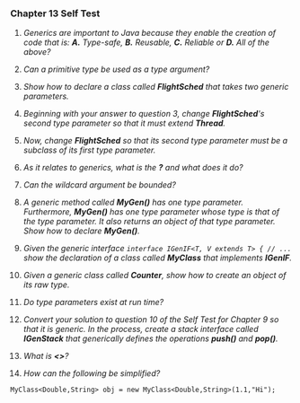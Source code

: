 ### Chapter 13 Self Test

1) _Generics are important to Java because they enable the creation of code that is: **A.** Type-safe, **B.** Reusable, **C.** Reliable or **D.** All of the above?_

2) _Can a primitive type be used as a type argument?_

3) _Show how to declare a class called **FlightSched** that takes two generic parameters._

4) _Beginning with your answer to question 3, change **FlightSched**'s second type parameter so that it must extend **Thread**._

5) _Now, change **FlightSched** so that its second type parameter must be a subclass of its first type parameter._

6) _As it relates to generics, what is the **?** and what does it do?_

7) _Can the wildcard argument be bounded?_

8) _A generic method called **MyGen()** has one type parameter. Furthermore, **MyGen()** has one type parameter whose type is that of the type parameter. It also returns an object of that type parameter. Show how to declare **MyGen()**._

9) _Given the generic interface `interface IGenIF<T, V extends T> { // ...` show the declaration of a class called **MyClass** that implements **IGenIF**._

10) _Given a generic class called **Counter<T>**, show how to create an object of its raw type._

11) _Do type parameters exist at run time?_

12) _Convert your solution to question 10 of the Self Test for Chapter 9 so that it is generic. In the process, create a stack interface called **IGenStack** that generically defines the operations **push()** and **pop()**._

13) _What is **<>**?_

14) _How can the following be simplified?_

`MyClass<Double,String> obj = new MyClass<Double,String>(1.1,"Hi");`